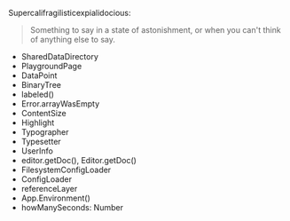 Supercalifragilisticexpialidocious:
> Something to say in a state of astonishment, or when you can't think of anything else to say.

* SharedDataDirectory
* PlaygroundPage
* DataPoint
* BinaryTree
* labeled()
* Error.arrayWasEmpty
* ContentSize
* Highlight
* Typographer
* Typesetter
* UserInfo
* editor.getDoc(), Editor.getDoc()
* FilesystemConfigLoader
* ConfigLoader
* referenceLayer
* App.Environment()
* howManySeconds: Number
